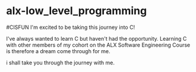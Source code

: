 # alx-low_level_programming
#CISFUN
I'm excited to be taking this journey into C!

I've always wanted to learn C but haven't had the opportunity. 
Learning C with other members of my cohort on the ALX Software Engineering Course is therefore a dream come through for me.

i shall take you through the journey with me.


